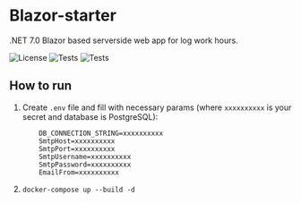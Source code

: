 # Blazor-starter

.NET 7.0 Blazor based serverside web app for log work hours.

![License](https://img.shields.io/badge/License-Apache%20License%202.0-blue)
![Tests](https://img.shields.io/badge/dotnet%20version-7.0-blue)
![Tests](https://img.shields.io/github/last-commit/awitwicki/Blazor-starter)

## How to run

1. Create `.env` file and fill with necessary params (where `xxxxxxxxxx` is your secret and database is PostgreSQL):
    ```
        DB_CONNECTION_STRING=xxxxxxxxxx
        SmtpHost=xxxxxxxxxx
        SmtpPort=xxxxxxxxxx
        SmtpUsername=xxxxxxxxxx
        SmtpPassword=xxxxxxxxxx
        EmailFrom=xxxxxxxxxx
   ```

2. `docker-compose up --build -d`
